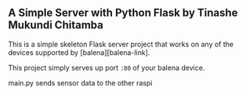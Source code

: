 ## A Simple Server with Python Flask by Tinashe Mukundi Chitamba

This is a simple skeleton Flask server project that works on any of the devices supported by [balena][balena-link].

This project simply serves up port `:80` of your balena device.


main.py sends sensor data to the other raspi

